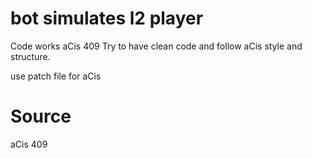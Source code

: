 # bot simulates l2 player
Code works aCis 409
Try to have clean code and follow aCis style and structure.

use patch file for aCis

# Source
aCis 409
